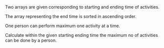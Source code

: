 Two arrays are given corresponding to starting and ending time of activities.

The array representing the end time is sorted in ascending order.

One person can perform maximum one activity at a time.

Calculate within the given starting ending time the maximum no of activities can be done by a person.
